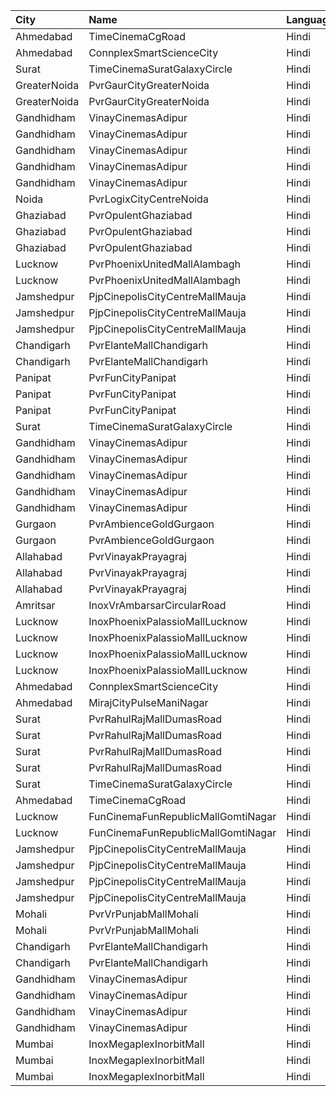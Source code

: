 | City         | Name                               | Language |  Time | Type               |  Price | Capacity | Booked |
| :----------- | :--------------------------------- | :------- | ----: | :----------------- | -----: | -------: | -----: |
| Ahmedabad    | TimeCinemaCgRoad                   | Hindi    | 09:30 | Infinity1000       | 1,000₹ |       12 |      0 |
| Ahmedabad    | ConnplexSmartScienceCity           | Hindi    | 10:00 | TwoSeats1For2Admit |   300₹ |      100 |      0 |
| Surat        | TimeCinemaSuratGalaxyCircle        | Hindi    | 10:00 | Sofa180            |   180₹ |       34 |      0 |
| GreaterNoida | PvrGaurCityGreaterNoida            | Hindi    | 11:00 | Classic            |   190₹ |       50 |      0 |
| GreaterNoida | PvrGaurCityGreaterNoida            | Hindi    | 11:00 | Prime              |   215₹ |        7 |      0 |
| Gandhidham   | VinayCinemasAdipur                 | Hindi    | 11:00 | Diamond            |   160₹ |      115 |      0 |
| Gandhidham   | VinayCinemasAdipur                 | Hindi    | 11:00 | Gold               |    80₹ |      111 |      0 |
| Gandhidham   | VinayCinemasAdipur                 | Hindi    | 11:00 | Platinum           |   160₹ |       48 |      0 |
| Gandhidham   | VinayCinemasAdipur                 | Hindi    | 11:00 | Silver             |    80₹ |       54 |      0 |
| Gandhidham   | VinayCinemasAdipur                 | Hindi    | 11:00 | Vip                |   350₹ |       18 |      0 |
| Noida        | PvrLogixCityCentreNoida            | Hindi    | 11:00 | Classic            |   190₹ |       47 |      0 |
| Ghaziabad    | PvrOpulentGhaziabad                | Hindi    | 11:30 | Classic            |   170₹ |      104 |     52 |
| Ghaziabad    | PvrOpulentGhaziabad                | Hindi    | 11:30 | Prime              |   200₹ |      102 |     51 |
| Ghaziabad    | PvrOpulentGhaziabad                | Hindi    | 11:30 | Recliner           |   350₹ |       10 |      5 |
| Lucknow      | PvrPhoenixUnitedMallAlambagh       | Hindi    | 11:30 | Classic            |   180₹ |       76 |      2 |
| Lucknow      | PvrPhoenixUnitedMallAlambagh       | Hindi    | 11:30 | Prime              |   220₹ |        4 |      2 |
| Jamshedpur   | PjpCinepolisCityCentreMallMauja    | Hindi    | 11:45 | Normal             |   150₹ |       13 |      0 |
| Jamshedpur   | PjpCinepolisCityCentreMallMauja    | Hindi    | 11:45 | Executive          |   150₹ |       13 |      0 |
| Jamshedpur   | PjpCinepolisCityCentreMallMauja    | Hindi    | 11:45 | Premium            |   150₹ |       34 |      4 |
| Chandigarh   | PvrElanteMallChandigarh            | Hindi    | 12:05 | Classic            |   212₹ |       67 |      0 |
| Chandigarh   | PvrElanteMallChandigarh            | Hindi    | 12:05 | Recliner           |   599₹ |       26 |      1 |
| Panipat      | PvrFunCityPanipat                  | Hindi    | 12:30 | Classic            |   190₹ |       34 |      0 |
| Panipat      | PvrFunCityPanipat                  | Hindi    | 12:30 | Prime              |   230₹ |       43 |      0 |
| Panipat      | PvrFunCityPanipat                  | Hindi    | 12:30 | PrimePlus          |   270₹ |       12 |      0 |
| Surat        | TimeCinemaSuratGalaxyCircle        | Hindi    | 12:45 | Sofa220            |   220₹ |       34 |      0 |
| Gandhidham   | VinayCinemasAdipur                 | Hindi    | 13:15 | Diamond            |   160₹ |      115 |      0 |
| Gandhidham   | VinayCinemasAdipur                 | Hindi    | 13:15 | Gold               |    80₹ |      111 |      0 |
| Gandhidham   | VinayCinemasAdipur                 | Hindi    | 13:15 | Platinum           |   160₹ |       56 |      0 |
| Gandhidham   | VinayCinemasAdipur                 | Hindi    | 13:15 | Silver             |    80₹ |       54 |      0 |
| Gandhidham   | VinayCinemasAdipur                 | Hindi    | 13:15 | Vip                |   350₹ |       18 |      0 |
| Gurgaon      | PvrAmbienceGoldGurgaon             | Hindi    | 13:35 | PlatinumSuperior   | 1,000₹ |        8 |      0 |
| Gurgaon      | PvrAmbienceGoldGurgaon             | Hindi    | 13:35 | Platinum           |   800₹ |       14 |      0 |
| Allahabad    | PvrVinayakPrayagraj                | Hindi    | 14:50 | Classic            |   210₹ |       29 |      0 |
| Allahabad    | PvrVinayakPrayagraj                | Hindi    | 14:50 | Prime              |   230₹ |       36 |      7 |
| Allahabad    | PvrVinayakPrayagraj                | Hindi    | 14:50 | Recliner           |   350₹ |        4 |      0 |
| Amritsar     | InoxVrAmbarsarCircularRoad         | Hindi    | 15:05 | Normal             |   112₹ |       77 |      0 |
| Lucknow      | InoxPhoenixPalassioMallLucknow     | Hindi    | 15:15 | Club               |   150₹ |       57 |      0 |
| Lucknow      | InoxPhoenixPalassioMallLucknow     | Hindi    | 15:15 | Executive          |   150₹ |       14 |      0 |
| Lucknow      | InoxPhoenixPalassioMallLucknow     | Hindi    | 15:15 | RoyaleRecliners    |   350₹ |        5 |      0 |
| Lucknow      | InoxPhoenixPalassioMallLucknow     | Hindi    | 15:15 | Royale             |   170₹ |       36 |      0 |
| Ahmedabad    | ConnplexSmartScienceCity           | Hindi    | 15:15 | TwoSeats1For2Admit |   500₹ |      100 |      0 |
| Ahmedabad    | MirajCityPulseManiNagar            | Hindi    | 15:20 | Gold               |   100₹ |       24 |      0 |
| Surat        | PvrRahulRajMallDumasRoad           | Hindi    | 15:45 | Recliner           |   360₹ |       24 |      0 |
| Surat        | PvrRahulRajMallDumasRoad           | Hindi    | 15:45 | Prime              |   180₹ |       87 |     21 |
| Surat        | PvrRahulRajMallDumasRoad           | Hindi    | 15:45 | Classic            |   140₹ |       30 |      0 |
| Surat        | PvrRahulRajMallDumasRoad           | Hindi    | 15:45 | ClassicPlus        |   160₹ |       30 |      0 |
| Surat        | TimeCinemaSuratGalaxyCircle        | Hindi    | 16:30 | Infinity350        |   350₹ |       22 |      0 |
| Ahmedabad    | TimeCinemaCgRoad                   | Hindi    | 16:35 | Standard240        |   240₹ |       84 |      0 |
| Lucknow      | FunCinemaFunRepublicMallGomtiNagar | Hindi    | 17:00 | Normal             |   150₹ |       57 |      0 |
| Lucknow      | FunCinemaFunRepublicMallGomtiNagar | Hindi    | 17:00 | Executive          |   150₹ |       83 |     16 |
| Jamshedpur   | PjpCinepolisCityCentreMallMauja    | Hindi    | 17:50 | Normal             |   160₹ |       14 |      0 |
| Jamshedpur   | PjpCinepolisCityCentreMallMauja    | Hindi    | 17:50 | Executive          |   180₹ |       29 |      0 |
| Jamshedpur   | PjpCinepolisCityCentreMallMauja    | Hindi    | 17:50 | Premium            |   200₹ |       39 |      0 |
| Jamshedpur   | PjpCinepolisCityCentreMallMauja    | Hindi    | 17:50 | Vip                |   400₹ |        6 |      0 |
| Mohali       | PvrVrPunjabMallMohali              | Hindi    | 19:00 | Classic            |   290₹ |       55 |      0 |
| Mohali       | PvrVrPunjabMallMohali              | Hindi    | 19:00 | Prime              |   320₹ |       24 |      0 |
| Chandigarh   | PvrElanteMallChandigarh            | Hindi    | 21:35 | Classic            |   212₹ |       67 |      4 |
| Chandigarh   | PvrElanteMallChandigarh            | Hindi    | 21:35 | Recliner           |   599₹ |       26 |      0 |
| Gandhidham   | VinayCinemasAdipur                 | Hindi    | 22:16 | Diamond            |   160₹ |      100 |      0 |
| Gandhidham   | VinayCinemasAdipur                 | Hindi    | 22:16 | Gold               |    80₹ |       77 |      0 |
| Gandhidham   | VinayCinemasAdipur                 | Hindi    | 22:16 | Platinum           |   160₹ |       35 |      0 |
| Gandhidham   | VinayCinemasAdipur                 | Hindi    | 22:16 | Silver             |    80₹ |       41 |      0 |
| Mumbai       | InoxMegaplexInorbitMall            | Hindi    | 22:30 | Executive          |   200₹ |       17 |      0 |
| Mumbai       | InoxMegaplexInorbitMall            | Hindi    | 22:30 | Premiere           |   200₹ |       62 |      0 |
| Mumbai       | InoxMegaplexInorbitMall            | Hindi    | 22:30 | Silver             |   200₹ |       28 |      0 |